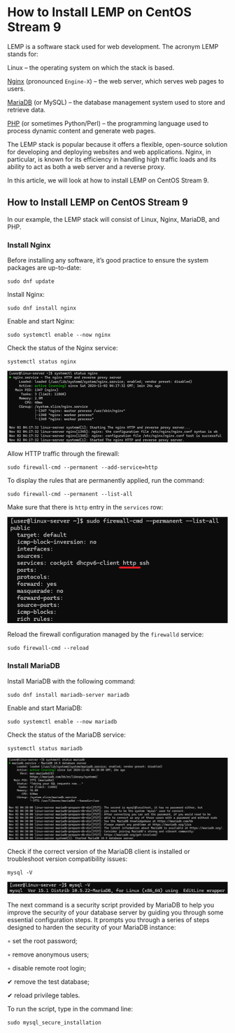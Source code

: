 # How to Install LEMP on CentOS Stream 9

LEMP is a software stack used for web development. The acronym LEMP stands for:

Linux – the operating system on which the stack is based.

[Nginx](https://nginx.org/) (pronounced `Engine-X`) – the web server, which serves web pages to users.

[MariaDB](https://mariadb.org/) (or MySQL) – the database management system used to store and retrieve data.

[PHP](https://www.php.net/) (or sometimes Python/Perl) – the programming language used to process dynamic content and generate web pages.

The LEMP stack is popular because it offers a flexible, open-source solution for developing and deploying websites and web applications. Nginx, in particular, is known for its efficiency in handling high traffic loads and its ability to act as both a web server and a reverse proxy.

In this article, we will look at how to install LEMP on CentOS Stream 9.

## How to Install LEMP on CentOS Stream 9

In our example, the LEMP stack will consist of Linux, Nginx, MariaDB, and PHP.

### Install Nginx

Before installing any software, it’s good practice to ensure the system packages are up-to-date:
```
sudo dnf update
```
Install Nginx:
```
sudo dnf install nginx
```
Enable and start Nginx:
```
sudo systemctl enable --now nginx
```
Check the status of the Nginx service:
```
systemctl status nginx
```
![](images/nginx-status.png)

Allow HTTP traffic through the firewall:
```
sudo firewall-cmd --permanent --add-service=http
```
To display the rules that are permanently applied, run the command:
```
sudo firewall-cmd --permanent --list-all
```
Make sure that there is `http` entry in the `services` row:

![](images/firewall-list-all.png)

Reload the firewall configuration managed by the `firewalld` service:
```
sudo firewall-cmd --reload
```
### Install MariaDB

Install MariaDB with the following command:
```
sudo dnf install mariadb-server mariadb
```
Enable and start MariaDB:
```
sudo systemctl enable --now mariadb
```
Check the status of the MariaDB service:
```
systemctl status mariadb
```
![](images/mariadb-status.png)

Check if the correct version of the MariaDB client is installed or troubleshoot version compatibility issues:
```
mysql -V
```
![](images/mysql-v.png)

The next command is a security script provided by MariaDB to help you improve the security of your database server by guiding you through some essential configuration steps. It prompts you through a series of steps designed to harden the security of your MariaDB instance:

◦  set the root password;

◦ remove anonymous users;

◦ disable remote root login;

✔ remove the test database;

✔ reload privilege tables.

To run the script, type in the command line:
```
sudo mysql_secure_installation
```

